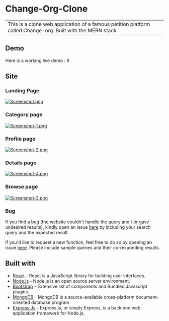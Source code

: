 # Change-Org-Clone

<table>
<tr>
<td>
This is a clone web application of a famous petition platform called Change-org. Built with the MERN stack
</td>
</tr>
</table>


## Demo
Here is a working live demo :  #


## Site

### Landing Page

[![Screenshot.png](https://i.postimg.cc/76wT6Pks/Screenshot.png)](https://postimg.cc/f3qbqNkm)

### Category page

[![Screenshot-1.png](https://i.postimg.cc/SKsxtXmp/Screenshot-1.png)](https://postimg.cc/TKzxK3yk)

### Profile page

[![Screenshot-2.png](https://i.postimg.cc/MGydNG5d/Screenshot-2.png)](https://postimg.cc/KK8PgxdM)

### Details page

[![Screenshot-4.png](https://i.postimg.cc/0N8w52xt/Screenshot-4.png)](https://postimg.cc/FYBRDvYc)

### Browse page

[![Screenshot-3.png](https://i.postimg.cc/13SH6SsF/Screenshot-3.png)](https://postimg.cc/YhXYKJ42)



### Bug 

If you find a bug (the website couldn't handle the query and / or gave undesired results), kindly open an issue [here](https://github.com/DevAthul-88/Change-Org-Clone/issues) by including your search query and the expected result.

If you'd like to request a new function, feel free to do so by opening an issue [here](https://github.com/DevAthul-88/Change-Org-Clone/issues). Please include sample queries and their corresponding results.


## Built with 

- [React](https://www.w3schools.com/react/default.asp) - React is a JavaScript library for building user interfaces.
- [Node.js](https://www.w3schools.com/nodejs/default.asp) - Node.js is an open source server environment.
- [Bootstrap](https://www.w3schools.com/bootstrap4/default.asp) - Extensive list of components and  Bundled Javascript plugins.
- [MongoDB](https://docs.mongodb.com/) - 
MongoDB is a source-available cross-platform document-oriented database program
- [Express.Js](http://expressjs.com/) - Express.js, or simply Express, is a back end web application framework for Node.js,




